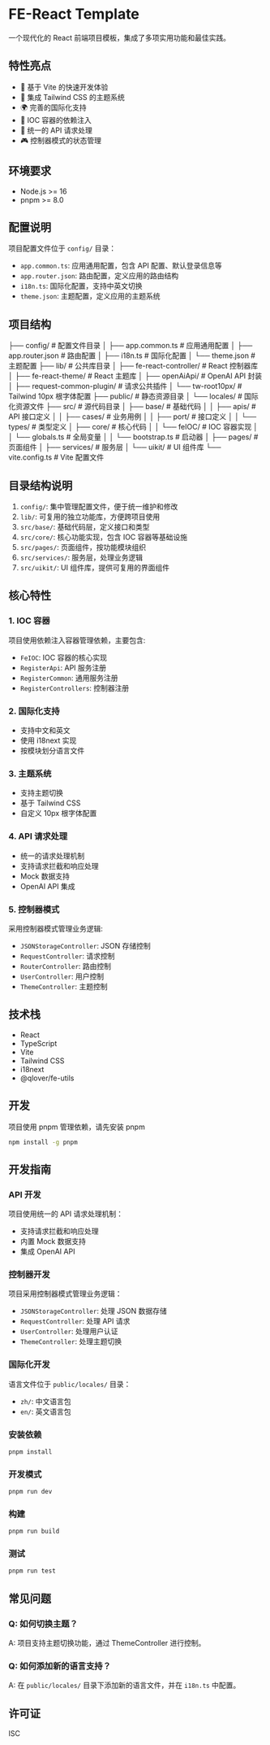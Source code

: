 # FE-React Template

一个现代化的 React 前端项目模板，集成了多项实用功能和最佳实践。

## 特性亮点

- 🚀 基于 Vite 的快速开发体验
- 🎨 集成 Tailwind CSS 的主题系统
- 🌍 完善的国际化支持
- 🔄 IOC 容器的依赖注入
- 📡 统一的 API 请求处理
- 🎮 控制器模式的状态管理

## 环境要求

- Node.js >= 16
- pnpm >= 8.0

## 配置说明

项目配置文件位于 `config/` 目录：

- `app.common.ts`: 应用通用配置，包含 API 配置、默认登录信息等
- `app.router.json`: 路由配置，定义应用的路由结构
- `i18n.ts`: 国际化配置，支持中英文切换
- `theme.json`: 主题配置，定义应用的主题系统

## 项目结构

├── config/ # 配置文件目录
│ ├── app.common.ts # 应用通用配置
│ ├── app.router.json # 路由配置
│ ├── i18n.ts # 国际化配置
│ └── theme.json # 主题配置
├── lib/ # 公共库目录
│ ├── fe-react-controller/ # React 控制器库
│ ├── fe-react-theme/ # React 主题库
│ ├── openAiApi/ # OpenAI API 封装
│ ├── request-common-plugin/ # 请求公共插件
│ └── tw-root10px/ # Tailwind 10px 根字体配置
├── public/ # 静态资源目录
│ └── locales/ # 国际化资源文件
├── src/ # 源代码目录
│ ├── base/ # 基础代码
│ │ ├── apis/ # API 接口定义
│ │ ├── cases/ # 业务用例
│ │ ├── port/ # 接口定义
│ │ └── types/ # 类型定义
│ ├── core/ # 核心代码
│ │ └── feIOC/ # IOC 容器实现
│ │ └── globals.ts # 全局变量
│ │ └── bootstrap.ts # 启动器
│ ├── pages/ # 页面组件
│ ├── services/ # 服务层
│ └── uikit/ # UI 组件库
└── vite.config.ts # Vite 配置文件

## 目录结构说明

1. `config/`: 集中管理配置文件，便于统一维护和修改
2. `lib/`: 可复用的独立功能库，方便跨项目使用
3. `src/base/`: 基础代码层，定义接口和类型
4. `src/core/`: 核心功能实现，包含 IOC 容器等基础设施
5. `src/pages/`: 页面组件，按功能模块组织
6. `src/services/`: 服务层，处理业务逻辑
7. `src/uikit/`: UI 组件库，提供可复用的界面组件

## 核心特性

### 1. IOC 容器

项目使用依赖注入容器管理依赖，主要包含:

- `FeIOC`: IOC 容器的核心实现
- `RegisterApi`: API 服务注册
- `RegisterCommon`: 通用服务注册
- `RegisterControllers`: 控制器注册

### 2. 国际化支持

- 支持中文和英文
- 使用 i18next 实现
- 按模块划分语言文件

### 3. 主题系统

- 支持主题切换
- 基于 Tailwind CSS
- 自定义 10px 根字体配置

### 4. API 请求处理

- 统一的请求处理机制
- 支持请求拦截和响应处理
- Mock 数据支持
- OpenAI API 集成

### 5. 控制器模式

采用控制器模式管理业务逻辑:

- `JSONStorageController`: JSON 存储控制
- `RequestController`: 请求控制
- `RouterController`: 路由控制
- `UserController`: 用户控制
- `ThemeController`: 主题控制

## 技术栈

- React
- TypeScript
- Vite
- Tailwind CSS
- i18next
- @qlover/fe-utils

## 开发

项目使用 pnpm 管理依赖，请先安装 pnpm

```bash
npm install -g pnpm
```

## 开发指南

### API 开发

项目使用统一的 API 请求处理机制：

- 支持请求拦截和响应处理
- 内置 Mock 数据支持
- 集成 OpenAI API

### 控制器开发

项目采用控制器模式管理业务逻辑：

- `JSONStorageController`: 处理 JSON 数据存储
- `RequestController`: 处理 API 请求
- `UserController`: 处理用户认证
- `ThemeController`: 处理主题切换

### 国际化开发

语言文件位于 `public/locales/` 目录：

- `zh/`: 中文语言包
- `en/`: 英文语言包

### 安装依赖

```bash
pnpm install
```

### 开发模式

```bash
pnpm run dev
```

### 构建

```bash
pnpm run build
```

### 测试

```bash
pnpm run test
```

## 常见问题

### Q: 如何切换主题？

A: 项目支持主题切换功能，通过 ThemeController 进行控制。

### Q: 如何添加新的语言支持？

A: 在 `public/locales/` 目录下添加新的语言文件，并在 `i18n.ts` 中配置。

## 许可证

ISC
